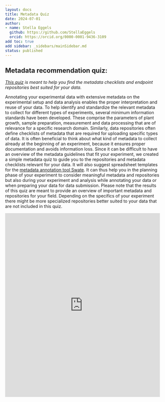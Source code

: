 ```yaml
---
layout: docs
title: Metadata Quiz
date: 2024-07-01
author:
- name: Stella Eggels
  github: https://github.com/StellaEggels
  orcid: https://orcid.org/0000-0001-9436-3109
add toc: true
add sidebar: _sidebars/mainSidebar.md
status: published
---
```



## Metadata recommendation quiz: 

*[This quiz][metadata-quiz] is meant to help you find the metadata checklists and endpoint repositories best suited for your data.*

Annotating your experimental data with extensive metadata on the experimental setup and data analysis enables the proper interpretation and reuse of your data. To help identify and standardize the relevant metadata to collect for different types of experiments, several minimum information standards have been developed. These comprise the parameters of plant growth, sample preparation, measurement and data processing that are of relevance for a specific research domain. Similarly, data repositories often define checklists of metadata that are required for uploading specific types of data. It is often beneficial to think about what kind of metadata to collect already at the beginning of an experiment, because it ensures proper documentation and avoids information loss. 
Since it can be difficult to have an overview of the metadata guidelines that fit your experiment, we created a simple metadata quiz to guide you to the repositories and metadata checklists relevant for your data. It will also suggest spreadsheet templates for the [metadata annotation tool Swate][kb-swate]. It can thus help you in the planning phase of your experiment to consider meaningful metadata and repositories but also during your experiment and analysis while annotating your data or when preparing your data for data submission. Please note that the results of this quiz are meant to provide an overview of important metadata and repositories for your field. Depending on the specifics of your experiment there might be more specialized repositories better suited to your data that are not included in this quiz. 

<iframe width="100%" height="600" src="https://nfdi4plants.github.io/metadataquiz/" frameborder="0"></iframe>

<!-- kb-Fundamentals -->

[kb-Swate]: ..implementation/Swate.html "Data Publication"
[metadata-quiz]: https://nfdi4plants.github.io/metadataquiz/ "Data Publication"


